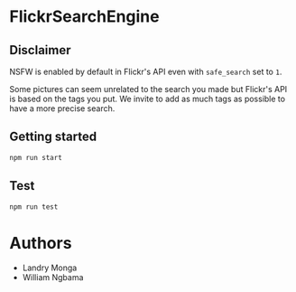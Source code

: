 # FlickrSearchEngine

## Disclaimer

NSFW is enabled by default in Flickr's API even with `safe_search` set to `1`.

Some pictures can seem unrelated to the search you made but Flickr's API is based on the tags you put. We invite to add as much tags as possible to have a more precise search.

## Getting started

```bash
npm run start
```

## Test

```bash
npm run test
```

# Authors

-   Landry Monga
-   William Ngbama
